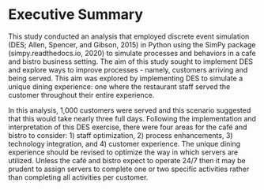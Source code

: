 # Executive Summary
This study conducted an analysis that employed discrete event simulation (DES; Allen, Spencer, and Gibson, 2015) in Python using the SimPy package (simpy.readthedocs.io, 2020) to simulate processes and behaviors in a cafe and bistro business setting. The aim of this study sought to implement DES and explore ways to improve processes - namely, customers arriving and being served. This aim was explored by implementing DES to simulate a unique dining experience: one where the restaurant staff served the customer throughout their entire experience.

In this analysis, 1,000 customers were served and this scenario suggested that this would take nearly three full days. Following the implementation and interpretation of this DES exercise, there were four areas for the café and bistro to consider: 1) staff optimization, 2) process enhancements, 3) technology integration, and 4) customer experience. The unique dining experience should be revised to optimize the way in which servers are utilized. Unless the café and bistro expect to operate 24/7 then it may be prudent to assign servers to complete one or two specific activities rather than completing all activities per customer. 

